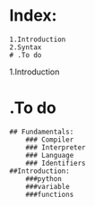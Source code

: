 # Index:
	1.Introduction
	2.Syntax
	# .To do

1.Introduction

# .To do
	## Fundamentals:
		### Compiler
		### Interpreter
		### Language
		### Identifiers
	##Introduction:
		###python
		###variable
		###functions
